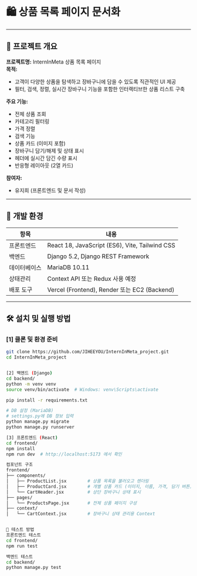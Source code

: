 # 🛍️ 상품 목록 페이지 문서화

---

## 📌 프로젝트 개요

**프로젝트명:** InternInMeta 상품 목록 페이지  
**목적:**  
- 고객이 다양한 상품을 탐색하고 장바구니에 담을 수 있도록 직관적인 UI 제공  
- 필터, 검색, 정렬, 실시간 장바구니 기능을 포함한 인터랙티브한 상품 리스트 구축  

**주요 기능:**  
- 전체 상품 조회  
- 카테고리 필터링  
- 가격 정렬  
- 검색 기능  
- 상품 카드 (이미지 포함)  
- 장바구니 담기/해제 및 상태 표시  
- 헤더에 실시간 담긴 수량 표시  
- 반응형 레이아웃 (2열 카드)

**참여자:**  
- 유지희 (프론트엔드 및 문서 작성)

---

## 🧪 개발 환경

| 항목        | 내용                                |
|-------------|-------------------------------------|
| 프론트엔드   | React 18, JavaScript (ES6), Vite, Tailwind CSS |
| 백엔드      | Django 5.2, Django REST Framework   |
| 데이터베이스 | MariaDB 10.11                      |
| 상태관리     | Context API 또는 Redux 사용 예정     |
| 배포 도구    | Vercel (Frontend), Render 또는 EC2 (Backend) |

---

## 🛠️ 설치 및 실행 방법

### [1] 클론 및 환경 준비

```bash
git clone https://github.com/JIHEEYOU/InternInMeta_project.git
cd InternInMeta_project


[2] 백엔드 (Django)
cd backend/
python -m venv venv
source venv/bin/activate  # Windows: venv\Scripts\activate

pip install -r requirements.txt

# DB 설정 (MariaDB)
# settings.py에 DB 정보 입력
python manage.py migrate
python manage.py runserver

[3] 프론트엔드 (React)
cd frontend/
npm install
npm run dev  # http://localhost:5173 에서 확인

컴포넌트 구조
frontend/
├── components/
│   ├── ProductList.jsx        # 상품 목록을 불러오고 렌더링
│   ├── ProductCard.jsx        # 개별 상품 카드 (이미지, 이름, 가격, 담기 버튼)
│   └── CartHeader.jsx         # 상단 장바구니 상태 표시
├── pages/
│   └── ProductsPage.jsx       # 전체 상품 페이지 구성
├── context/
│   └── CartContext.jsx        # 장바구니 상태 관리용 Context


🧪 테스트 방법
프론트엔드 테스트
cd frontend/
npm run test

백엔드 테스트
cd backend/
python manage.py test

